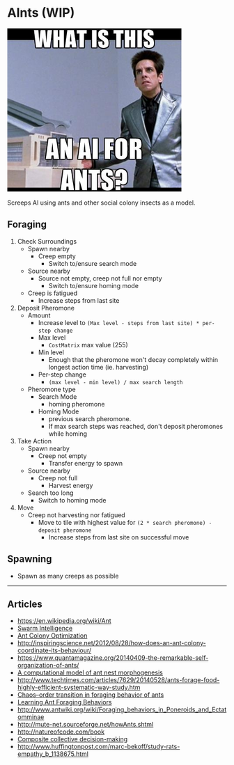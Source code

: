# AInts (WIP)

![](image.png)

Screeps AI using ants and other social colony insects as a model.

## Foraging

1. Check Surroundings
    - Spawn nearby
      - Creep empty
        - Switch to/ensure search mode
    - Source nearby
      - Source not empty, creep not full nor empty
        - Switch to/ensure homing mode
    - Creep is fatigued
      - Increase steps from last site
2. Deposit Pheromone
    - Amount
      - Increase level to `(Max level - steps from last site) * per-step change`
      - Max level
        - `CostMatrix` max value (255)
      - Min level
        - Enough that the pheromone won't decay completely within longest action time (ie. harvesting)
      - Per-step change
        - `(max level - min level) / max search length`
    - Pheromone type
      - Search Mode
        - homing pheromone
      - Homing Mode
        - previous search pheromone.
        - If max search steps was reached, don't deposit pheromones while homing
3. Take Action
    - Spawn nearby
      - Creep not empty
        - Transfer energy to spawn
    - Source nearby
      - Creep not full
        - Harvest energy
    - Search too long
      - Switch to homing mode
4. Move
    - Creep not harvesting nor fatigued
      - Move to tile with highest value for `(2 * search pheromone) - deposit pheromone`
        - Increase steps from last site on successful move


## Spawning

- Spawn as many creeps as possible

---

## Articles

- https://en.wikipedia.org/wiki/Ant
- [Swarm Intelligence](https://en.wikipedia.org/wiki/Swarm_intelligence)
- [Ant Colony Optimization](https://en.wikipedia.org/wiki/Ant_colony_optimization_algorithms)
- http://inspiringscience.net/2012/08/28/how-does-an-ant-colony-coordinate-its-behaviour/
- https://www.quantamagazine.org/20140409-the-remarkable-self-organization-of-ants/
- [A computational model of ant nest morphogenesis](https://mitpress.mit.edu/sites/default/files/titles/alife/0262297140chap61.pdf)
- http://www.techtimes.com/articles/7629/20140528/ants-forage-food-highly-efficient-systematic-way-study.htm
- [Chaos–order transition in foraging behavior of ants](https://www.ncbi.nlm.nih.gov/pmc/articles/PMC4060675/)
- [Learning Ant Foraging Behaviors](https://cs.gmu.edu/~eclab/papers/panait04learning.pdf)
- http://www.antwiki.org/wiki/Foraging_behaviors_in_Poneroids_and_Ectatomminae
- http://mute-net.sourceforge.net/howAnts.shtml
- http://natureofcode.com/book
- [Composite collective decision-making](https://www.ncbi.nlm.nih.gov/pmc/articles/PMC4590433/)
- http://www.huffingtonpost.com/marc-bekoff/study-rats-empathy_b_1138675.html
